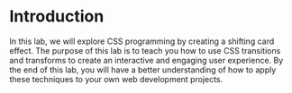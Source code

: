 # Introduction

In this lab, we will explore CSS programming by creating a shifting card effect. The purpose of this lab is to teach you how to use CSS transitions and transforms to create an interactive and engaging user experience. By the end of this lab, you will have a better understanding of how to apply these techniques to your own web development projects.
